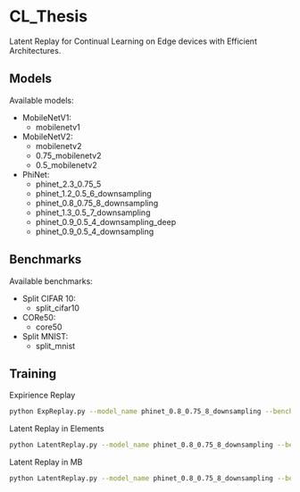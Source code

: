 # CL_Thesis
Latent Replay for Continual Learning on Edge devices with Efficient Architectures.

## Models
Available models:
- MobileNetV1:
  - mobilenetv1
- MobileNetV2:
  - mobilenetv2
  - 0.75_mobilenetv2
  - 0.5_mobilenetv2
- PhiNet:
  - phinet_2.3_0.75_5
  - phinet_1.2_0.5_6_downsampling
  - phinet_0.8_0.75_8_downsampling
  - phinet_1.3_0.5_7_downsampling
  - phinet_0.9_0.5_4_downsampling_deep
  - phinet_0.9_0.5_4_downsampling

## Benchmarks
Available benchmarks:
- Split CIFAR 10:
  - split_cifar10
- CORe50:
  - core50
- Split MNIST:
  - split_mnist

## Training

Expirience Replay
```bash
python ExpReplay.py --model_name phinet_0.8_0.75_8_downsampling --benchmark_name split_cifar10 --lr 0.0001 --latent_layer 1 --train_epochs 4 --rm_size 1500 --weight_decay 0 --split_ratio 0 --device 0
```

Latent Replay in Elements
```bash
python LatentReplay.py --model_name phinet_0.8_0.75_8_downsampling --benchmark_name split_cifar10 --lr 0.0001 --latent_layer 9 --train_epochs 4 --rm_size 1500 --weight_decay 0 --split_ratio 0 --device 0"
```

Latent Replay in MB
```bash
python LatentReplay.py --model_name phinet_0.8_0.75_8_downsampling --benchmark_name split_cifar10 --lr 0.0001 --latent_layer 9 --train_epochs 4 --rm_size_MB 0.5 --weight_decay 0 --split_ratio 0 --device 0"
```

